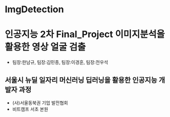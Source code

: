 # ImgDetection

# 인공지능 2차 Final_Project 이미지분석을 활용한 영상 얼굴 검출
- 팀장:한남규, 팀장:김민종, 팀장:이경훈, 팀장:전우석


## 서울시 뉴딜 일자리 머신러닝 딥러닝을 활용한 인공지능 개발자 과정
- (사)서울동북권 기업 발전협회 
- 비트캠프 서초 본원
